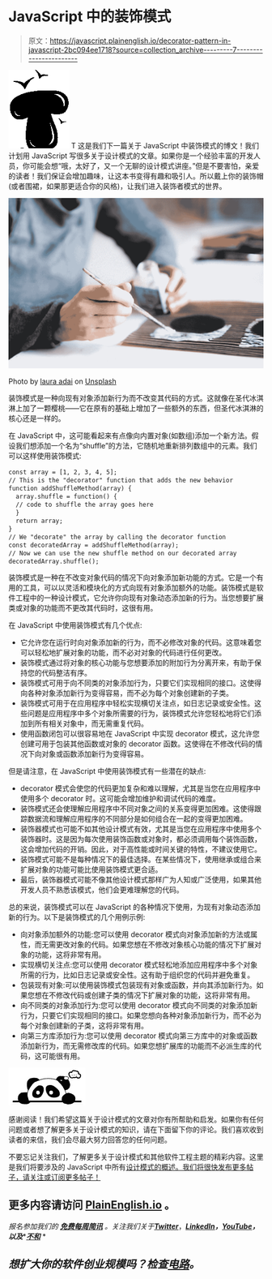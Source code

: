 # JavaScript 中的装饰模式

> 原文：<https://javascript.plainenglish.io/decorator-pattern-in-javascript-2bc094ee1718?source=collection_archive---------7----------------------->

![T](img/97e826c971e9cf5664ff0bfa07877590.png)  T 这是我们下一篇关于 JavaScript 中装饰模式的博文！我们计划用 JavaScript 写很多关于设计模式的文章。如果你是一个经验丰富的开发人员，你可能会想“哦，太好了，又一个无聊的设计模式讲座。”但是不要害怕，亲爱的读者！我们保证会增加趣味，让这本书变得有趣和吸引人。所以戴上你的装饰帽(或者围裙，如果那更适合你的风格)，让我们进入装饰者模式的世界。

![](img/f401d68a7d2f7d34574ab29948f0925a.png)

Photo by [laura adai](https://unsplash.com/@lauraadaiphoto?utm_source=medium&utm_medium=referral) on [Unsplash](https://unsplash.com?utm_source=medium&utm_medium=referral)

装饰模式是一种向现有对象添加新行为而不改变其代码的方式。这就像在圣代冰淇淋上加了一颗樱桃——它在原有的基础上增加了一些额外的东西，但圣代冰淇淋的核心还是一样的。

在 JavaScript 中，这可能看起来有点像向内置对象(如数组)添加一个新方法。假设我们想添加一个名为“shuffle”的方法，它随机地重新排列数组中的元素。我们可以这样使用装饰模式:

```
const array = [1, 2, 3, 4, 5];
// This is the "decorator" function that adds the new behavior
function addShuffleMethod(array) {
  array.shuffle = function() {
  // code to shuffle the array goes here
  }
  return array;
}
// We "decorate" the array by calling the decorator function
const decoratedArray = addShuffleMethod(array);
// Now we can use the new shuffle method on our decorated array
decoratedArray.shuffle();
```

装饰模式是一种在不改变对象代码的情况下向对象添加新功能的方式。它是一个有用的工具，可以以灵活和模块化的方式向现有对象添加额外的功能。装饰模式是软件工程中的一种设计模式，它允许你向现有对象动态添加新的行为。当您想要扩展类或对象的功能而不更改其代码时，这很有用。

在 JavaScript 中使用装饰模式有几个优点:

*   它允许您在运行时向对象添加新的行为，而不必修改对象的代码。这意味着您可以轻松地扩展对象的功能，而不必对对象的代码进行任何更改。
*   装饰模式通过将对象的核心功能与您想要添加的附加行为分离开来，有助于保持您的代码整洁有序。
*   装饰模式可用于向不同类的对象添加行为，只要它们实现相同的接口。这使得向各种对象添加新行为变得容易，而不必为每个对象创建新的子类。
*   装饰模式可用于在应用程序中轻松实现横切关注点，如日志记录或安全性。这些问题是应用程序中多个对象所需要的行为，装饰模式允许您轻松地将它们添加到所有相关对象中，而无需重复代码。
*   使用函数闭包可以很容易地在 JavaScript 中实现 decorator 模式，这允许您创建可用于包装其他函数或对象的 decorator 函数。这使得在不修改代码的情况下向对象或函数添加新行为变得容易。

但是请注意，在 JavaScript 中使用装饰模式有一些潜在的缺点:

*   decorator 模式会使您的代码更加复杂和难以理解，尤其是当您在应用程序中使用多个 decorator 时。这可能会增加维护和调试代码的难度。
*   装饰模式还会使理解应用程序中不同对象之间的关系变得更加困难。这使得跟踪数据流和理解应用程序的不同部分是如何组合在一起的变得更加困难。
*   装饰器模式也可能不如其他设计模式有效，尤其是当您在应用程序中使用多个装饰器时。这是因为每次使用装饰函数或对象时，都必须调用每个装饰函数，这会增加代码的开销。因此，对于高性能或时间关键的特性，不建议使用它。
*   装饰模式可能不是每种情况下的最佳选择。在某些情况下，使用继承或组合来扩展对象的功能可能比使用装饰模式更合适。
*   最后，装饰器模式可能不像其他设计模式那样广为人知或广泛使用，如果其他开发人员不熟悉该模式，他们会更难理解您的代码。

总的来说，装饰模式可以在 JavaScript 的各种情况下使用，为现有对象动态添加新的行为。以下是装饰模式的几个用例示例:

*   向对象添加额外的功能:您可以使用 decorator 模式向对象添加新的方法或属性，而无需更改对象的代码。如果您想在不修改对象核心功能的情况下扩展对象的功能，这将非常有用。
*   实现横切关注点:您可以使用 decorator 模式轻松地添加应用程序中多个对象所需的行为，比如日志记录或安全性。这有助于组织您的代码并避免重复。
*   包装现有对象:可以使用装饰模式包装现有对象或函数，并向其添加新行为。如果您想在不修改代码或创建子类的情况下扩展对象的功能，这将非常有用。
*   向不同类的对象添加行为:您可以使用 decorator 模式向不同类的对象添加新行为，只要它们实现相同的接口。如果您想向各种对象添加新行为，而不必为每个对象创建新的子类，这将非常有用。
*   向第三方库添加行为:您可以使用 decorator 模式向第三方库中的对象或函数添加新行为，而无需修改库的代码。如果您想扩展库的功能而不必派生库的代码，这可能很有用。

![](img/5c7fdb823e2c7f4190f716ff6bed224c.png)

感谢阅读！我们希望这篇关于设计模式的文章对你有所帮助和启发。如果你有任何问题或者想了解更多关于设计模式的知识，请在下面留下你的评论。我们喜欢收到读者的来信，我们会尽最大努力回答您的任何问题。

不要忘记关注我们，了解更多关于设计模式和其他软件工程主题的精彩内容。这里是我们将要涉及的 JavaScript 中所有[设计模式的概述。我们将很快发布更多帖子，请关注或订阅更多帖子！](https://pandaquests.medium.com/overview-of-design-patterns-in-javascript-27d14530397a)

## 更多内容请访问 [PlainEnglish.io](https://plainenglish.io/) 。

*报名参加我们的* [***免费每周简讯***](http://newsletter.plainenglish.io/) *。关注我们关于*[***Twitter***](https://twitter.com/inPlainEngHQ)，[***LinkedIn***](https://www.linkedin.com/company/inplainenglish/)***，***[***YouTube***](https://www.youtube.com/channel/UCtipWUghju290NWcn8jhyAw)***，以及****[***不和***](https://discord.gg/GtDtUAvyhW) *

## *想扩大你的软件创业规模吗？检查[电路](https://circuit.ooo/?utm=publication-post-cta)。*